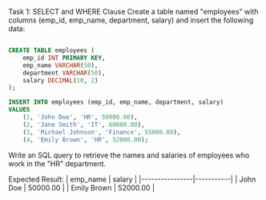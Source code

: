 Task 1: SELECT and WHERE Clause Create a table named "employees" with columns (emp_id, emp_name, department, salary) and insert the following data:
```sql

CREATE TABLE employees (
    emp_id INT PRIMARY KEY,
    emp_name VARCHAR(50),
    department VARCHAR(50),
    salary DECIMAL(10, 2)
);

INSERT INTO employees (emp_id, emp_name, department, salary)
VALUES
    (1, 'John Doe', 'HR', 50000.00),
    (2, 'Jane Smith', 'IT', 60000.00),
    (3, 'Michael Johnson', 'Finance', 55000.00),
    (4, 'Emily Brown', 'HR', 52000.00);
```

Write an SQL query to retrieve the names and salaries of employees who work in the "HR" department.

Expected Result:
| emp_name | salary |
|----------------|-----------|
| John Doe | 50000.00 |
| Emily Brown | 52000.00 |
